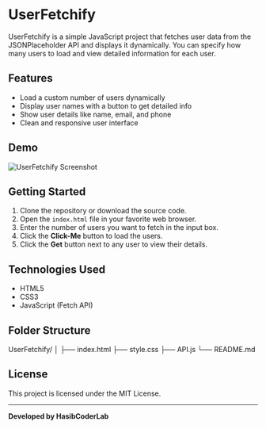 # UserFetchify

UserFetchify is a simple JavaScript project that fetches user data from the JSONPlaceholder API and displays it dynamically. You can specify how many users to load and view detailed information for each user.

## Features

- Load a custom number of users dynamically
- Display user names with a button to get detailed info
- Show user details like name, email, and phone
- Clean and responsive user interface

## Demo

![UserFetchify Screenshot](screenshot.png)

## Getting Started

1. Clone the repository or download the source code.
2. Open the `index.html` file in your favorite web browser.
3. Enter the number of users you want to fetch in the input box.
4. Click the **Click-Me** button to load the users.
5. Click the **Get** button next to any user to view their details.

## Technologies Used

- HTML5
- CSS3
- JavaScript (Fetch API)

## Folder Structure

UserFetchify/
│
├── index.html
├── style.css
├── API.js
└── README.md


## License

This project is licensed under the MIT License.

---

**Developed by HasibCoderLab**
